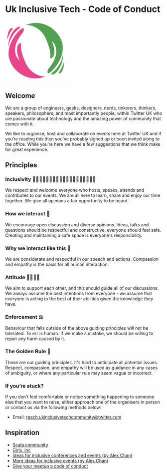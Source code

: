 # Uk Inclusive Tech - Code of Conduct

<img src="https://raw.githubusercontent.com/InclusiveTech/code-of-conduct/master/logo.png" alt="Uk Inclusive Tech Community Logo" width="200"/>

## Welcome

We are a group of engineers, geeks, designers, nerds, tinkerers, thinkers, speakers, philosophers, and most importantly people, within Twitter UK who are passionate about technology and the amazing power of community that comes with it.

We like to organise, host and collaborate on events here at Twitter UK and if you’re reading this then you’ve probably signed up or been invited along to the office. While you’re here we have a few suggestions that we think make for great experience.

## Principles

### Inclusivity 👩‍👩‍👧‍👧🧛‍👨‍👨‍👦🏃‍♀️👨‍👩‍👧‍👧🧘‍♀️🐙👩‍⚕️

We respect and welcome everyone who hosts, speaks, attends and contributes to our events. We are all here to learn, share and enjoy our time together. We give all opinions a fair opportunity to be heard.

### How we interact 🤙

We encourage open discussion and diverse opinions. Ideas, talks and questions should be respectful and constructive, everyone should feel safe. Creating and maintaining a safe space is everyone's responsibility.

### Why we interact like this 🙌

We are considerate and respectful in our speech and actions. Compassion and empathy is the basis for all human interaction.

### Attitude 💁‍♂️💁‍♀️

We aim to support each other, and this should guide all of our discussions.  We always assume the best intentions from everyone - we assume that everyone is acting to the best of their abilities given the knowledge they have.

### Enforcement ⚖️

Behaviour that falls outside of the above guiding principles will not be tolerated. To err is human. If we make a mistake, we should be willing to repair any harm caused by it.

### The Golden Rule 🥇

These are our guiding principles. It's hard to anticipate all potential issues. Respect, compassion, and empathy will be used as guidance in any cases of ambiguity, or where any particular rule may seem vague or incorrect.

### If you’re stuck?

If you don’t feel comfortable or notice something happening to someone else that you want to raise, either approach one of the organisers in person or contact us via the following methods below:

- Email: reach.ukinclusivetechcommunity@twitter.com

## Inspiration

- [Scala community](https://users.scala-lang.org/t/please-read-scala-code-of-conduct/27)
- [Girls, inc](https://girlsinc.org/code-of-conduct/)
- [Ideas for inclusive conferences and events (by Alex Chan)](https://alexwlchan.net/2018/08/inclusive-conferences/)
- [More ideas for inclusive events (by Alex Chan)](https://alexwlchan.net/2019/02/inclusive-events-redux/)
- [Give your meetup a code of conduct](https://medium.com/@mikebroberts/give-your-meetup-a-code-of-conduct-d47143429e3a)
